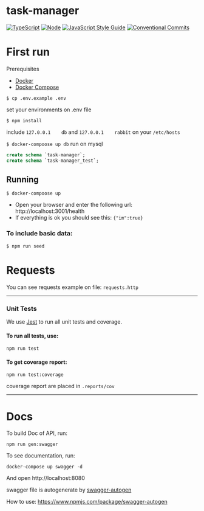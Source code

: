 # task-manager
[![TypeScript](https://badgen.net/badge/icon/typescript?icon=typescript&label)](https://typescriptlang.org)
[![Node](https://img.shields.io/badge/node-v16.14.2-green.svg)](https://nodejs.org/en/)
[![JavaScript Style Guide](https://img.shields.io/badge/code_style-standard-brightgreen.svg)](https://standardjs.com)
[![Conventional Commits](https://img.shields.io/badge/conventional%20commits-1.0.0-yellow.svg)](https://conventionalcommits.org)

# First run

Prerequisites
* [Docker](https://docs.docker.com/engine/install/)
* [Docker Compose](https://docs.docker.com/compose/install/)

```shell
$ cp .env.example .env
```
set your environments on .env file

````shell
$ npm install
````

include `127.0.0.1    db` and `127.0.0.1    rabbit` on your `/etc/hosts`

`$ docker-compoose up db`
run on mysql
````sql
create schema `task-manager`;
create schema `task-manager_test`;
````

## Running
`$ docker-compoose up`
- Open your browser and enter the following url: http://localhost:3001/health
- If everything is ok you should see this: `{"im":true}`


### To include basic data:

````shell
$ npm run seed
````
# Requests
You can see requests example on file: `requests.http`


---
### Unit Tests
We use [Jest](https://jestjs.io/) to run all unit tests and coverage.


#### To run all tests, use:
```shell
npm run test
```

#### To get coverage report:
```shell
npm run test:coverage
```
coverage report are placed in `.reports/cov`

---
# Docs
To build Doc of API, run:
```shell
npm run gen:swagger
```

To see documentation, run:
```shell
docker-compose up swagger -d
```
And open http://localhost:8080

swagger file is autogenerate by [swagger-autogen](https://www.npmjs.com/package/swagger-autogen)

How to use: https://www.npmjs.com/package/swagger-autogen
